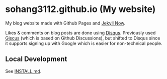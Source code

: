 # sohang3112.github.io (My website)

My blog website made with Github Pages and [Jekyll Now](https://github.com/barryclark/jekyll-now).

Likes & comments on blog posts are done using [Disqus](https://disqus.com/). Previously used [Giscus](https://giscus.app/) (which is based on Github Discussions), but shifted to Disqus since it supports signing up with Google which is easier for non-technical people.


## Local Development

See [INSTALL.md](INSTALL.md).

